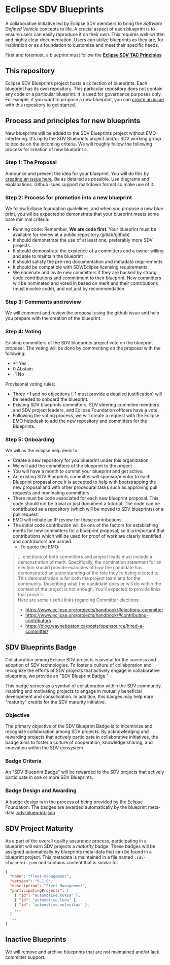 
# Eclipse SDV Blueprints

A collaborative initiative led by Eclipse SDV members to bring the *Software Defined Vehicle* concepts to life. A crucial aspect of each blueprint is to ensure users can easily reproduce it on their own. This requires well-written and highly clear documentation. Users can utilize blueprints as they are, for inspiration or as a foundation to customize and meet their specific needs.

First and foremost, a blueprint must follow the [**Eclipse SDV TAC Principles**](./assets/sdv-tac-principles.md)

## This repository

Eclipse SDV Blueprints project hosts a collection of blueprints. Each blueprint has its own repository.  This particular repository does not contain any code or a particular blueprint.  It is used for governance purposes only. For exmple, if you want to propose a new blueprint, you can [create an issue](https://github.com/eclipse-sdv-blueprints/blueprints/issues)  with this repository to get started.

## Process and principles for new blueprints

New blueprints will be added to the SDV Blueprints project without EMO interfering. It's up to the SDV Blueprints project and/or SDV working group to decide on the incoming criteria.  We will roughly follow the following process for creation of new blueprint.s

### Step 1: The Proposal

Announce and present the idea for your blueprint.  You will do this by [creating an issue here](https://github.com/eclipse-sdv-blueprints/blueprints/issues).  Be as detailed as possible. Use diagrams and explanations.  Github isues support markdown format so make use of it.

###  Step 2: Process for promotion into a new blueprint

We follow Eclipse foundation guidelines, and when you propose a new blue print, you wil be expected to demonstrate that your blueprint meets some bare minimal criteria:
* Running code: Remember, **We are code first**. Your blueprint must be available for review at a public repository (gitlab/github)
* It should demonstrate the use of at least one, preferably more SDV projects.
* It should demonstrate the existence of a committers and a owner willing and able to maintain the blueprint
* It should satisfy the pre-req documentation and metadata requirements
* It should be compatible with SDV/Eclipse licensing requirements
* We nominate and invite new committers if they are backed by strong code contributions and commitment to their blueprint. New committers will be nominated and voted in based on merit and their contributions  (must involve code), and not just by recommendation.
### Step 3: Comments and review

We will comment and review the proposal using the github issue and help you prepare with the creation of the blueprint.

### Step 4: Voting

Existing committers of the SDV blueprints project vote on the blueprint proposal. The voting will be done by commenting on the proposal with the following:

  * +1 Yes
  *  0 Abstain
  * -1 No

Provisional voting rules: 
   * Three +1 and no objections (-1 must provide a detailed justification) will be needed to onboard the blueprint.
   * Existing SDV blueprints committers, SDV steering commitee members and SDV project leaders, and Eclipse Foundation officers have a vote.
   * Following the voting process, we will create a request with the Eclipse EMO helpdesk to add the new repository and committers for the Blueprints.

### Step 5: Onboarding

We will as the eclipse help desk to:
 * Create a new repository for you blueprint under this organization
 * We will add the committers of the blueprint to the project
 * You will have a month to commit your blueprint and get active.
 * An existing SDV Blueprints committer will sponsor/mentor to each Blueprint propasal once it is accepted to help with bootstrapping the new proposal and with other procedural tasks such as approving pull requests and nominating committers.
 * There must be code associated for each new blueprint proposal.  This code should not be trivial or just document a tutorial.  The code can be contributed as a repository (which will be moved to SDV blueprints) or a pull request.
 * EMO will initiate an IP review for these contributions.
 * The initial code contribution will be one of the factors for establishing merits for new committers for a blueprint proposal, so it is important that contributions which will be used for proof of work are clearly identified and contributors are named.
   * To quote the EMO:

> ... elections of both committers and project leads must include a demonstration of merit. Specifically, the nomination statement for an election should provide examples of how the candidate has demonstrated an understanding of the role they're being elected to. This demonstration is for both the project team and for the community.
>    Describing what the candidate does or will do within the context of the project is not enough. You'll expected to provide links that prove it.  
>    Here are some useful links regarding Committer elections: 
>    - https://www.eclipse.org/projects/handbook/#elections-committer
>    - https://www.eclipse.org/projects/handbook/#contributing-contributors
>    - https://blog.waynebeaton.ca/posts/opensource/hired-a-committer/

## SDV Blueprints Badge
Collaboration among Eclipse SDV projects is pivotal for the success and adoption of SDV technologies. To foster a culture of collaboration and recognize the efforts of SDV projects that actively engage in collaborative blueprints, we provide an "SDV Blueprint Badge."

This badge serves as a symbol of collaboration within the SDV community, inspiring and motivating projects to engage in mutually beneficial development and consolidation. In addition, this badges may help earn "maturity" credits for the SDV maturity initiative.

### Objective
The primary objective of the SDV Blueprint Badge is to incentivize and recognize collaboration among SDV projects. By acknowledging and rewarding projects that actively participate in collaborative initiatives, the badge aims to foster a culture of cooperation, knowledge sharing, and innovation within the SDV ecosystem.

### Badge Criteria
An "SDV Blueprint Badge" will be rewarded to the SDV projects that actively participate in one or more SDV Blueprints.

### Badge Design and Awarding
A badge design is in the process of being provided by the Eclipse Foundation.  The badges are awarded automatically by the blueprint meta-data [.sdv-blueprint.json]()

## SDV Project Maturity

As a part of the overall quality assurance process, participating in a blueprint will earn SDV projects a *maturity* badge.  These badges will be assigned automatically by blueprints meta-data that can be found in a blueprint project.  This metadata is maintained in a file named `.sdv-blueprint.json` and contains content that is similar to:

```json
{
  "name": "fleet-management",
  "version": "0.1.0",
  "description": "Fleet Management",
  "participatingProjects": [
    { "id": "automotive.kuksa" },
    { "id": "automotive.leda" },
    { "id": "automotive.velocitas" },
    ...
  ]
  ...
}

```


## Inactive Blueprints

We will remove and archive blueprints that are not maintained and/or lack committer support.
